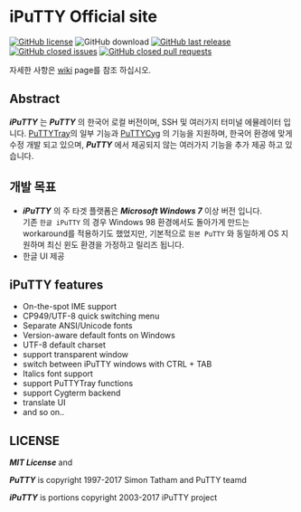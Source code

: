 iPuTTY Official site
==
[![GitHub license](https://img.shields.io/badge/License-MIT-blue.svg)](https://github.com/iPuTTY/iPuTTY/blob/master/LICENCE)
![GitHub download](https://img.shields.io/github/downloads/iPuTTY/iPuTTY/total.svg)
[![GitHub last release](https://img.shields.io/github/release/iPuTTY/iPuTTY.svg)](https://github.com/iPuTTY/iPuTTY/releases)
[![GitHub closed issues](https://img.shields.io/github/issues-closed-raw/iPuTTY/iPuTTY.svg)](https://github.com/iPuTTY/iPuTTY/issues?q=is%3Aissue+is%3Aclosed)
[![GitHub closed pull requests](https://img.shields.io/github/issues-pr-closed-raw/iPuTTY/iPuTTY.svg)](https://github.com/iPuTTY/iPuTTY/pulls?q=is%3Apr+is%3Aclosed)

자세한 사항은 [wiki](https://github.com/iPuTTY/iPuTTY/wiki) page를 참조 하십시오.

## Abstract

***iPuTTY*** 는 ***PuTTY*** 의 한국어 로컬 버전이며, SSH 및 여러가지 터미널 에뮬레이터 입니다. [PuTTYTray](https://puttytray.goeswhere.com/)의 일부 기능과 [PuTTYCyg](https://code.google.com/archive/p/puttycyg/)
 의 기능을 지원하며, 한국어 환경에 맞게 수정 개발 되고 있으며, ***PuTTY*** 에서 제공되지 않는 여러가지 기능을 추가 제공 하고 있습니다.

## 개발 목표

* ***iPuTTY*** 의 주 타겟 플랫폼은 ***Microsoft Windows 7*** 이상 버전 입니다.  
  기존 ```한글 iPuTTY``` 의 경우 Windows 98 환경에서도 돌아가게 만드는 workaround를 적용하기도 했었지만, 기본적으로 ```원본 PuTTY``` 와 동일하게 OS 지원하며 최신 윈도 환경을 가정하고 릴리즈 됩니다.
* 한글 UI 제공

## iPuTTY features

* On-the-spot IME support
* CP949/UTF-8 quick switching menu
* Separate ANSI/Unicode fonts
* Version-aware default fonts on Windows
* UTF-8 default charset
* support transparent window
* switch between iPuTTY windows with CTRL + TAB
* Italics font support
* support PuTTYTray functions
* support Cygterm backend
* translate UI
* and so on..

## LICENSE

***MIT License*** and

***PuTTY*** is copyright 1997-2017 Simon Tatham and PuTTY teamd

***iPuTTY*** is portions copyright 2003-2017 iPuTTY project
